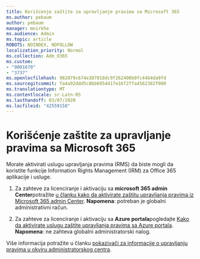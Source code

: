 ```yaml
---
title: Korišćenje zaštite za upravljanje pravima sa Microsoft 365
ms.author: pebaum
author: pebaum
manager: mnirkhe
ms.audience: Admin
ms.topic: article
ROBOTS: NOINDEX, NOFOLLOW
localization_priority: Normal
ms.collection: Adm_O365
ms.custom:
- "9001670"
- "3737"
ms.openlocfilehash: 982079c674e387018dc9f262400b0fc44b4da9fd
ms.sourcegitcommit: fa4a92ddd5c8bb695441fe16f2ffa4562382f900
ms.translationtype: MT
ms.contentlocale: sr-Latn-RS
ms.lasthandoff: 03/07/2020
ms.locfileid: "42559158"
---
```

# <a name="use-rights-management-protection-with-microsoft-365"></a>Korišćenje zaštite za upravljanje pravima sa Microsoft 365

Morate aktivirati uslugu upravljanja pravima (RMS) da biste mogli da koristite funkcije Information Rights Management (IRM) za Office 365 aplikacije i usluge.

1. Za zahteve za licenciranje i aktivaciju sa **microsoft 365 admin Center**potražite [u članku kako da aktivirate zaštitu upravljanja pravima iz Microsoft 365 admin Center](https://docs.microsoft.com/azure/information-protection/activate-office365). **Napomena**: potreban je globalni administrativni račun.

2. Za zahteve za licenciranje i aktivaciju sa **Azure portala**pogledajte [Kako da aktivirate uslugu zaštite upravljanja pravima sa Azure portala](https://docs.microsoft.com/azure/information-protection/activate-azure). **Napomena**: ne zahteva globalni administratorski nalog.
 

Više informacija potražite u članku [pokazivači za informacije o upravljanju pravima u okviru administratorskog centra](https://docs.microsoft.com/office365/enterprise/activate-rms-in-office-365).
